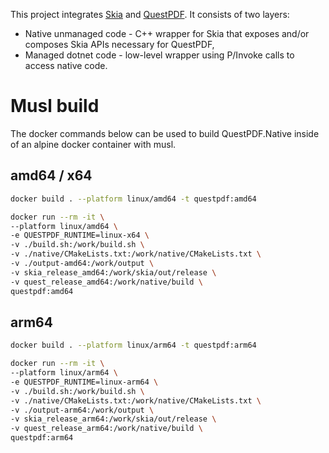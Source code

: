 This project integrates [Skia](https://skia.org) and [QuestPDF](https://www.questpdf.com). It consists of two layers:
- Native unmanaged code - C++ wrapper for Skia that exposes and/or composes Skia APIs necessary for QuestPDF,
- Managed dotnet code - low-level wrapper using P/Invoke calls to access native code.

# Musl build
The docker commands below can be used to build QuestPDF.Native inside of an alpine docker container with musl.

## amd64 / x64
```zsh
docker build . --platform linux/amd64 -t questpdf:amd64
```

```zsh
docker run --rm -it \
--platform linux/amd64 \
-e QUESTPDF_RUNTIME=linux-x64 \
-v ./build.sh:/work/build.sh \
-v ./native/CMakeLists.txt:/work/native/CMakeLists.txt \
-v ./output-amd64:/work/output \
-v skia_release_amd64:/work/skia/out/release \
-v quest_release_amd64:/work/native/build \
questpdf:amd64
```

## arm64
```zsh
docker build . --platform linux/arm64 -t questpdf:arm64
```

```zsh
docker run --rm -it \
--platform linux/arm64 \
-e QUESTPDF_RUNTIME=linux-arm64 \
-v ./build.sh:/work/build.sh \
-v ./native/CMakeLists.txt:/work/native/CMakeLists.txt \
-v ./output-arm64:/work/output \
-v skia_release_arm64:/work/skia/out/release \
-v quest_release_arm64:/work/native/build \
questpdf:arm64
```